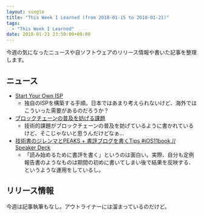 ```yaml
---
layout: single
title: "This Week I Learned (from 2018-01-15 to 2018-01-21)"
tags:
  - "This Week I Learned"
date: 2018-01-21 23:50:00+09:00
---
```


今週の気になったニュースや自ソフトウェアのリリース情報や書いた記事を整理します。

## ニュース

- [Start Your Own ISP](https://startyourownisp.com/)
    - 独自のISPを構築する手順。日本ではあまり考えられないけど、海外ではこういった需要があるのだろうか？
- [ブロックチェーンの普及を妨げる課題](https://www.infoq.com/jp/news/2018/01/blockchain-challenges)
    - 技術的課題がブロックチェーンの普及を妨げているように書かれているけど、そこじゃないと思うんだけどなぁ…
- [技術書のジレンマとPEAKS + 書評ブログを書くTips #iOS11book // Speaker Deck](https://speakerdeck.com/shu223/ji-shu-shu-falsezirenmatopeaks-plus-shu-ping-buroguwoshu-kutips-number-ios11book)
    - 「読み始めるために書評を書く」というのは面白い。実際、自分も定例報告書のようなものは期間の初めに書いてしまい後で結果を反映する、というような運用をしているし。

## リリース情報

今週は記事執筆もなし。アウトライナーには溜まっているのだけど。

